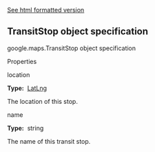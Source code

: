 [See html formatted version](https://huasofoundries.github.io/google-maps-documentation/TransitStop.html)


TransitStop object specification
--------------------------------

google.maps.TransitStop object specification

Properties

location

**Type:**  [LatLng](https://github.com/amenadiel/google-maps-documentation/blob/master/docs/LatLng.md)

The location of this stop.

name

**Type:**  string

The name of this transit stop.